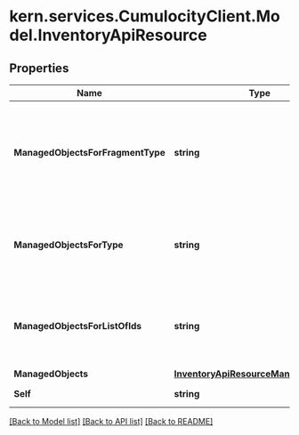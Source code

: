 # kern.services.CumulocityClient.Model.InventoryApiResource

## Properties

Name | Type | Description | Notes
------------ | ------------- | ------------- | -------------
**ManagedObjectsForFragmentType** | **string** | Read-only collection of all managed objects with a particular fragment type or capability (placeholder {fragmentType}). | [optional] 
**ManagedObjectsForType** | **string** | Read-only collection of all managed objects of a particular type (placeholder {type}). | [optional] 
**ManagedObjectsForListOfIds** | **string** | Read-only collection of managed objects fetched for a given list of ids, for example, “ids&#x3D;41,43,68”. | [optional] 
**ManagedObjects** | [**InventoryApiResourceManagedObjects**](InventoryApiResourceManagedObjects.md) |  | [optional] 
**Self** | **string** | A URL linking to this resource. | [optional] [readonly] 

[[Back to Model list]](../README.md#documentation-for-models) [[Back to API list]](../README.md#documentation-for-api-endpoints) [[Back to README]](../README.md)

